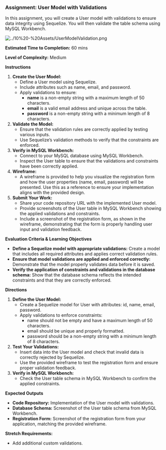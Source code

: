 ### Assignment: User Model with Validations

In this assignment, you will create a User model with validations to ensure data integrity using Sequelize. You will then validate the table schema using MySQL Workbench.

![../10%20-%20Assets/UserModelValidation.png](../10%20-%20Assets/UserModelValidation.png)

**Estimated Time to Completion:** 60 mins

**Level of Complexity:** Medium

**Instructions**

1. **Create the User Model:**
    - Define a User model using Sequelize.
    - Include attributes such as name, email, and password.
    - Apply validations to ensure:
        - **name** is a non-empty string with a maximum length of 50 characters.
        - **email** is a valid email address and unique across the table.
        - **password** is a non-empty string with a minimum length of 8 characters.
2. **Validate the Model:**
    - Ensure that the validation rules are correctly applied by testing various inputs.
    - Use Sequelize’s validation methods to verify that the constraints are enforced.
3. **Verify in MySQL Workbench:**
    - Connect to your MySQL database using MySQL Workbench.
    - Inspect the User table to ensure that the validations and constraints have been correctly applied.
4. **Wireframe:**
    - A wireframe is provided to help you visualize the registration form and how the user properties (name, email, password) will be presented. Use this as a reference to ensure your implementation aligns with the provided design.
5. **Submit Your Work:**
    - Share your code repository URL with the implemented User model.
    - Provide screenshots of the User table in MySQL Workbench showing the applied validations and constraints.
    - Include a screenshot of the registration form, as shown in the wireframe, demonstrating that the form is properly handling user input and validation feedback.

**Evaluation Criteria & Learning Objectives**

- **Define a Sequelize model with appropriate validations:** Create a model that includes all required attributes and applies correct validation rules.
- **Ensure that model validations are applied and enforced correctly:** Demonstrate that the model properly validates data before it is saved.
- **Verify the application of constraints and validations in the database schema:** Show that the database schema reflects the intended constraints and that they are correctly enforced.

**Directions**

1. **Define the User Model:**
    - Create a Sequelize model for User with attributes: id, name, email, password.
    - Apply validations to enforce constraints:
        - name should not be empty and have a maximum length of 50 characters.
        - email should be unique and properly formatted.
        - password should be a non-empty string with a minimum length of 8 characters.
2. **Test Your Validations:**
    - Insert data into the User model and check that invalid data is correctly rejected by Sequelize.
    - Use the provided wireframe to test the registration form and ensure proper validation feedback.
3. **Verify in MySQL Workbench:**
    - Check the User table schema in MySQL Workbench to confirm the applied constraints.

**Expected Outputs**

- **Code Repository:** Implementation of the User model with validations.
- **Database Schema:** Screenshot of the User table schema from MySQL Workbench.
- **Registration Form:** Screenshot of the registration form from your application, matching the provided wireframe.

**Stretch Requirements:**

- Add additional custom validations.